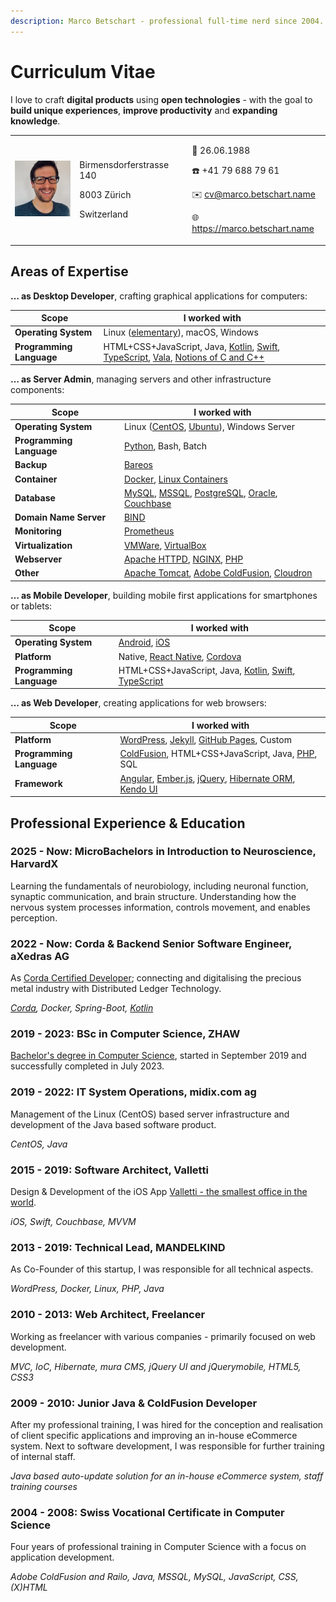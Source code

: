 ```yaml
---
description: Marco Betschart - professional full-time nerd since 2004.
---
```


# Curriculum Vitae

I love to craft **digital products** using **open technologies** - with the goal to **build unique experiences**, **improve productivity** and **expanding knowledge**.

|                                                                          |                                                                     |                                                                                                                                                                      |
| ------------------------------------------------------------------------ | ------------------------------------------------------------------- | -------------------------------------------------------------------------------------------------------------------------------------------------------------------- |
| ![Portrait of Marco Betschart](.gitbook/assets/marco-betschart-120.jpeg) | <p>Birmensdorferstrasse 140</p><p>8003 Zürich</p><p>Switzerland</p> | <p>🎂 26.06.1988</p><p>☎️ +41 79 688 79 61</p><p>✉️ cv@marco.betschart.name</p><p>🌐 <a href="https://www.marco.betschart.name">https://marco.betschart.name</a></p> |

## Areas of Expertise

**… as Desktop Developer**, crafting graphical applications for computers:

| Scope                    | I worked with                                                                                                                                                                                                                                                                                |
| ------------------------ | -------------------------------------------------------------------------------------------------------------------------------------------------------------------------------------------------------------------------------------------------------------------------------------------- |
| **Operating System**     | Linux ([elementary](https://elementary.io/)), macOS, Windows                                                                                                                                                                                                                                 |
| **Programming Language** | HTML+CSS+JavaScript, Java, [Kotlin](https://kotlinlang.org/), [Swift](https://www.apple.com/swift/), [TypeScript](https://www.typescriptlang.org/), [Vala](https://wiki.gnome.org/Projects/Vala), [Notions of C and C++](blog/2021-04-27-dipping-elementary-os-toes-into-virtual-reality.md) |

**… as Server Admin**, managing servers and other infrastructure components:

| Scope                    | I worked with                                                                                                                                                                                                                |
| ------------------------ | ---------------------------------------------------------------------------------------------------------------------------------------------------------------------------------------------------------------------------- |
| **Operating System**     | Linux ([CentOS](https://www.centos.org/), [Ubuntu](https://ubuntu.com/)), Windows Server                                                                                                                                     |
| **Programming Language** | [Python](https://www.python.org/), Bash, Batch                                                                                                                                                                               |
| **Backup**               | [Bareos](https://www.bareos.org)                                                                                                                                                                                             |
| **Container**            | [Docker](https://www.docker.com/), [Linux Containers](https://linuxcontainers.org/)                                                                                                                                          |
| **Database**             | [MySQL](https://www.mysql.com/), [MSSQL](https://www.microsoft.com/sql-server/), [PostgreSQL](https://www.postgresql.org/), [Oracle](https://www.oracle.com/database/technologies/), [Couchbase](https://www.couchbase.com/) |
| **Domain Name Server**   | [BIND](https://www.isc.org/bind/)                                                                                                                                                                                            |
| **Monitoring**           | [Prometheus](https://prometheus.io/)                                                                                                                                                                                         |
| **Virtualization**       | [VMWare](https://www.vmware.com/), [VirtualBox](https://www.virtualbox.org/)                                                                                                                                                 |
| **Webserver**            | [Apache HTTPD](http://httpd.apache.org/), [NGINX](https://nginx.org), [PHP](https://www.php.net/)                                                                                                                            |
| **Other**                | [Apache Tomcat](http://tomcat.apache.org/), [Adobe ColdFusion](https://coldfusion.adobe.com/), [Cloudron](https://www.cloudron.io/)                                                                                          |

**… as Mobile Developer**, building mobile first applications for smartphones or tablets:

| Scope                    | I worked with                                                                                                                                      |
| ------------------------ | -------------------------------------------------------------------------------------------------------------------------------------------------- |
| **Operating System**     | [Android](https://www.android.com/), [iOS](https://www.apple.com/ios)                                                                              |
| **Platform**             | Native, [React Native](https://reactnative.dev/), [Cordova](https://cordova.apache.org/)                                                           |
| **Programming Language** | HTML+CSS+JavaScript, Java, [Kotlin](https://kotlinlang.org/), [Swift](https://www.apple.com/swift/), [TypeScript](https://www.typescriptlang.org/) |

**… as Web Developer**, creating applications for web browsers:

| Scope                    | I worked with                                                                                                                                                                              |
| ------------------------ | ------------------------------------------------------------------------------------------------------------------------------------------------------------------------------------------ |
| **Platform**             | [WordPress](https://wordpress.org/), [Jekyll](https://jekyllrb.com/), [GitHub Pages](https://pages.github.com/), Custom                                                                    |
| **Programming Language** | [ColdFusion](https://coldfusion.adobe.com/), HTML+CSS+JavaScript, Java, [PHP](https://www.php.net/), SQL                                                                                   |
| **Framework**            | [Angular](https://angular.io/), [Ember.js](https://emberjs.com/), [jQuery](https://jquery.com/), [Hibernate ORM](https://hibernate.org/orm/), [Kendo UI](https://www.telerik.com/kendo-ui) |

## Professional Experience & Education

### 2025 - Now: MicroBachelors in Introduction to Neuroscience, HarvardX

Learning the fundamentals of neurobiology, including neuronal function, synaptic communication, and brain structure. Understanding how the nervous system processes information, controls movement, and enables perception.

### 2022 - Now: Corda & Backend Senior Software Engineer, aXedras AG

As [Corda Certified Developer](https://www.credly.com/badges/cc11d1b5-0c0a-4bd6-8a36-2c590ce38273/public_url); connecting and digitalising the precious metal industry with Distributed Ledger Technology.

[_Corda_](https://www.r3.com/products/corda/)_, Docker, Spring-Boot,_ [_Kotlin_](https://kotlinlang.org/)

### 2019 - 2023: BSc in Computer Science, ZHAW

[Bachelor's degree in Computer Science](projects/bachelors-degree-in-computer-science.md), started in September 2019 and successfully completed in July 2023.

### 2019 - 2022: IT System Operations, midix.com ag

Management of the Linux (CentOS) based server infrastructure and development of the Java based software product.

_CentOS, Java_

### 2015 - 2019: Software Architect, Valletti

Design & Development of the iOS App [Valletti - the smallest office in the world](https://valletti.ch/).

_iOS, Swift, Couchbase, MVVM_

### 2013 - 2019: Technical Lead, MANDELKIND

As Co-Founder of this startup, I was responsible for all technical aspects.

_WordPress, Docker, Linux, PHP, Java_

### 2010 - 2013: Web Architect, Freelancer

Working as freelancer with various companies - primarily focused on web development.

_MVC, IoC, Hibernate, mura CMS, jQuery UI and jQuerymobile, HTML5, CSS3_

### 2009 - 2010: Junior Java & ColdFusion Developer

After my professional training, I was hired for the conception and realisation of client specific applications and improving an in-house eCommerce system. Next to software development, I was responsible for further training of internal staff.

_Java based auto-update solution for an in-house eCommerce system, staff training courses_

### 2004 - 2008: Swiss Vocational Certificate in Computer Science

Four years of professional training in Computer Science with a focus on application development.

_Adobe ColdFusion and Railo, Java, MSSQL, MySQL, JavaScript, CSS, (X)HTML_
